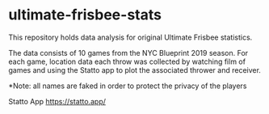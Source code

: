 # ultimate-frisbee-stats

This repository holds data analysis for original Ultimate Frisbee statistics.

The data consists of 10 games from the NYC Blueprint 2019 season. For each game, location data each throw was collected by watching film of games and using the Statto app to plot the associated thrower and receiver.  

*Note: all names are faked in order to protect the privacy of the players

Statto App
https://statto.app/
